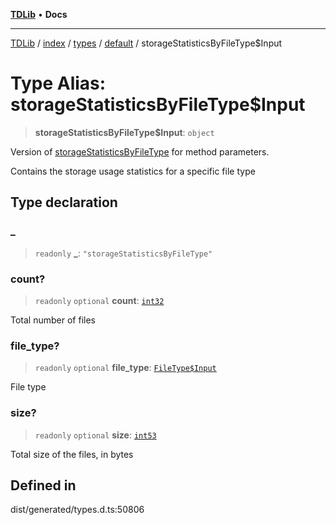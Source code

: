 [**TDLib**](../../../../../../README.md) • **Docs**

***

[TDLib](../../../../../../modules.md) / [index](../../../../../README.md) / [types](../../../README.md) / [default](../README.md) / storageStatisticsByFileType$Input

# Type Alias: storageStatisticsByFileType$Input

> **storageStatisticsByFileType$Input**: `object`

Version of [storageStatisticsByFileType](storageStatisticsByFileType.md) for method parameters.

Contains the storage usage statistics for a specific file type

## Type declaration

### \_

> `readonly` **\_**: `"storageStatisticsByFileType"`

### count?

> `readonly` `optional` **count**: [`int32`](int32.md)

Total number of files

### file\_type?

> `readonly` `optional` **file\_type**: [`FileType$Input`](FileType$Input.md)

File type

### size?

> `readonly` `optional` **size**: [`int53`](int53.md)

Total size of the files, in bytes

## Defined in

dist/generated/types.d.ts:50806
